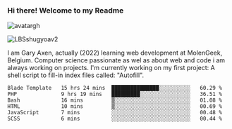 ### Hi there! Welcome to my Readme 
![avatargh](https://user-images.githubusercontent.com/22075644/164934471-9e8af8ff-56fa-42c4-8061-5c7410433886.png)

![LBSshugyoav2](https://user-images.githubusercontent.com/22075644/164934218-25b846e8-bf56-4a0e-bd88-ab444310d7a8.png)



I am Gary Axen, actually (2022) learning web development at MolenGeek, Belgium.
Computer science passionate as wel as about web and code i am always working on projects.
I'm currently working on my first project: A shell script to fill-in index files called: "Autofill". 
<!--START_SECTION:waka-->

```text
Blade Template   15 hrs 24 mins  ███████████████░░░░░░░░░░   60.29 %
PHP              9 hrs 19 mins   █████████░░░░░░░░░░░░░░░░   36.51 %
Bash             16 mins         ▒░░░░░░░░░░░░░░░░░░░░░░░░   01.08 %
HTML             10 mins         ▒░░░░░░░░░░░░░░░░░░░░░░░░   00.69 %
JavaScript       7 mins          ░░░░░░░░░░░░░░░░░░░░░░░░░   00.48 %
SCSS             6 mins          ░░░░░░░░░░░░░░░░░░░░░░░░░   00.44 %
```

<!--END_SECTION:waka-->

<!--
**LeBigSky/LebigSky** is a ✨ _special_ ✨ repository because its `README.md` (this file) appears on your GitHub profile.


as to get you started:

- 🔭 I’m currently working on ...
- 🌱 I’m currently learning ...
- 👯 I’m looking to collaborate on ...
- 🤔 I’m looking for help with ...
- 💬 Ask me about ...
- 📫 How to reach me: ...
- 😄 Pronouns: ...
- ⚡ Fun fact: ...
-->
